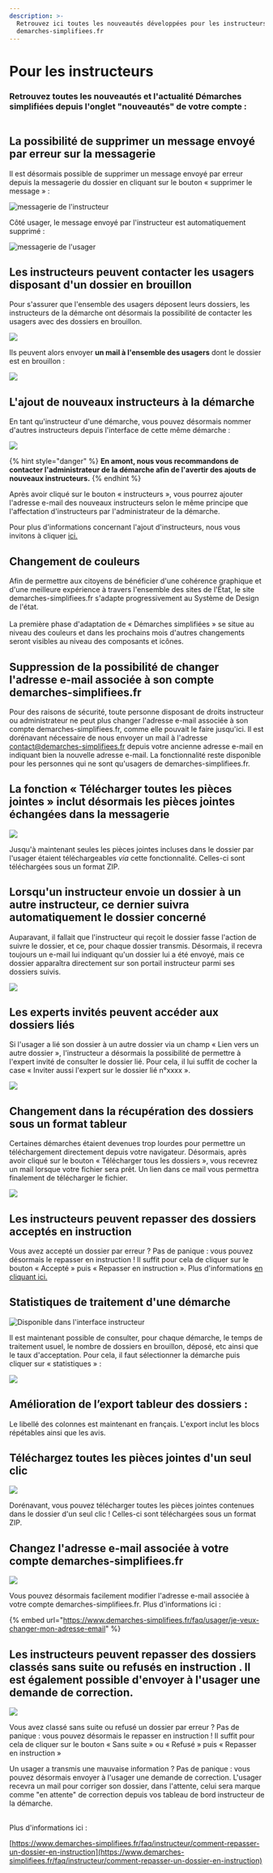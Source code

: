 ```yaml
---
description: >-
  Retrouvez ici toutes les nouveautés développées pour les instructeurs de
  demarches-simplifiees.fr
---
```


# Pour les instructeurs

### Retrouvez toutes les nouveautés et l'actualité Démarches simplifiées depuis l'onglet "nouveautés" de votre compte :&#x20;

<figure><img src="../.gitbook/assets/image (254).png" alt=""><figcaption></figcaption></figure>

## La possibilité de supprimer un message envoyé par erreur sur la messagerie



Il est désormais possible de supprimer un message envoyé par erreur depuis la messagerie du dossier en cliquant sur le bouton « supprimer le message » :&#x20;



![messagerie de l'instructeur ](<../.gitbook/assets/image (96).png>)

Côté usager, le message envoyé par l'instructeur est automatiquement supprimé : &#x20;

![messagerie de l'usager ](<../.gitbook/assets/image (246).png>)

## Les instructeurs peuvent contacter les usagers disposant d'un dossier en brouillon&#x20;



Pour s'assurer que l'ensemble des usagers déposent leurs dossiers, les instructeurs de la démarche ont désormais la possibilité de contacter les usagers avec des dossiers en brouillon.&#x20;

![](<../.gitbook/assets/MAJ instructeur .png>)

Ils peuvent alors envoyer **un mail à l'ensemble des usagers** dont le dossier est en brouillon :&#x20;

![](<../.gitbook/assets/image (168).png>)

## L'ajout de nouveaux instructeurs à la démarche&#x20;



En tant qu'instructeur d'une démarche, vous pouvez désormais nommer d'autres instructeurs depuis l'interface de cette même démarche :&#x20;

![](<../.gitbook/assets/MAJ instructeur ajout.png>)

{% hint style="danger" %}
**En amont, nous vous recommandons de contacter l'administrateur de la démarche afin de l'avertir des ajouts de nouveaux instructeurs.**&#x20;
{% endhint %}

Après avoir cliqué sur le bouton « instructeurs », vous pourrez ajouter l'adresse e-mail des nouveaux instructeurs selon le même principe que l'affectation d'instructeurs par l'administrateur de la démarche.&#x20;

Pour plus d'informations concernant l'ajout d'instructeurs, nous vous invitons à cliquer [ici.](https://doc.demarches-simplifiees.fr/tutoriels/tutoriel-administrateur#11.-nommer-des-instructeurs)&#x20;

## Changement de couleurs&#x20;

Afin de permettre aux citoyens de bénéficier d'une cohérence graphique et d'une meilleure expérience à travers l'ensemble des sites de l'État, le site demarches-simplifiees.fr s'adapte progressivement au Système de Design de l'état.\
\
La première phase d'adaptation de « Démarches simplifiées » se situe au niveau des couleurs et dans les prochains mois d'autres changements seront visibles au niveau des composants et icônes.

## Suppression de la possibilité de changer l'adresse e-mail associée à son compte demarches-simplifiees.fr

Pour des raisons de sécurité, toute personne disposant de droits instructeur ou administrateur ne peut plus changer l'adresse e-mail associée à son compte demarches-simplifiees.fr, comme elle pouvait le faire jusqu'ici. Il est dorénavant nécessaire de nous envoyer un mail à l'adresse contact@demarches-simplifiees.fr depuis votre ancienne adresse e-mail en indiquant bien la nouvelle adresse e-mail. La fonctionnalité reste disponible pour les personnes qui ne sont qu'usagers de demarches-simplifiees.fr.

## La fonction « Télécharger toutes les pièces jointes » inclut désormais les pièces jointes échangées dans la messagerie

![](../.gitbook/assets/screely-1568035482853.png)

Jusqu'à maintenant seules les pièces jointes incluses dans le dossier par l'usager étaient téléchargeables _via_ cette fonctionnalité. Celles-ci sont téléchargées sous un format ZIP.

## Lorsqu'un instructeur envoie un dossier à un autre instructeur, ce dernier suivra automatiquement le dossier concerné

Auparavant, il fallait que l'instructeur qui reçoit le dossier fasse l'action de suivre le dossier, et ce, pour chaque dossier transmis. Désormais, il recevra toujours un e-mail lui indiquant qu'un dossier lui a été envoyé, mais ce dossier apparaîtra directement sur son portail instructeur parmi ses dossiers suivis.

![](<../.gitbook/assets/Screenshot 2019-11-21 at 19.03.38.png>)

## Les experts invités peuvent accéder aux dossiers liés

Si l'usager a lié son dossier à un autre dossier via un champ « Lien vers un autre dossier », l'instructeur a désormais la possibilité de permettre à l'expert invité de consulter le dossier lié. Pour cela, il lui suffit de cocher la case « Inviter aussi l'expert sur le dossier lié n°xxxx ».

![](../.gitbook/assets/download.png)

## Changement dans la récupération des dossiers sous un format tableur

Certaines démarches étaient devenues trop lourdes pour permettre un téléchargement directement depuis votre navigateur. Désormais, après avoir cliqué sur le bouton « Télécharger tous les dossiers », vous recevrez un mail lorsque votre fichier sera prêt. Un lien dans ce mail  vous permettra finalement de télécharger le fichier.

![](<../.gitbook/assets/Screenshot 2019-11-13 at 15.00.46.png>)

## Les instructeurs peuvent repasser des dossiers acceptés en instruction

Vous avez accepté un dossier par erreur ? Pas de panique : vous pouvez désormais le repasser en instruction ! Il suffit pour cela de cliquer sur le bouton « Accepté » puis « Repasser en instruction ». Plus d'informations [en cliquant ici.](https://faq.demarches-simplifiees.fr/article/57-repasser-un-dossier-en-instruction)

## **Statistiques de traitement d'une démarche**

![Disponible dans l'interface instructeur](../.gitbook/assets/screely-1569316636704.png)

Il est maintenant possible de consulter, pour chaque démarche, le temps de traitement usuel, le nombre de dossiers en brouillon, déposé, etc ainsi que le taux d'acceptation. Pour cela, il faut sélectionner la démarche puis cliquer sur « statistiques » :&#x20;

![](<../.gitbook/assets/Screenshot 2019-10-31 at 17.02.37.png>)

## Amélioration de l’export tableur des dossiers :&#x20;

Le libellé des colonnes est maintenant en français. L'export inclut les blocs répétables ainsi que les avis.

## Téléchargez toutes les pièces jointes d'un seul clic&#x20;

![](../.gitbook/assets/screely-1568035482853.png)

Dorénavant, vous pouvez télécharger toutes les pièces jointes contenues dans le dossier d'un seul clic ! Celles-ci sont téléchargées sous un format ZIP.

## Changez l'adresse e-mail associée à votre compte demarches-simplifiees.fr&#x20;

![](../.gitbook/assets/screely-1568035441437.png)

Vous pouvez désormais facilement modifier l'adresse e-mail associée à votre compte demarches-simplifiees.fr. Plus d'informations ici :&#x20;

{% embed url="https://www.demarches-simplifiees.fr/faq/usager/je-veux-changer-mon-adresse-email" %}

## Les instructeurs peuvent repasser des dossiers classés sans suite ou refusés en instruction . Il est également possible d'envoyer à l'usager une demande de correction.&#x20;

![](../.gitbook/assets/Repasser_un_dossier_en_instruction.png)

Vous avez classé sans suite ou refusé un dossier par erreur ? Pas de panique : vous pouvez désormais le repasser en instruction ! Il suffit pour cela de cliquer sur le bouton « Sans suite » ou « Refusé » puis « Repasser en instruction »

Un usager a transmis une mauvaise information ? Pas de panique : vous pouvez désormais envoyer à l'usager une demande de correction. L'usager recevra un mail pour corriger son dossier, dans l'attente, celui sera marque comme "en attente" de correction depuis vos tableau de bord instructeur de la démarche.&#x20;

\
Plus d'informations ici :&#x20;

[https://www.demarches-simplifiees.fr/faq/instructeur/comment-repasser-un-dossier-en-instruction](https://www.demarches-simplifiees.fr/faq/instructeur/comment-repasser-un-dossier-en-instruction)

